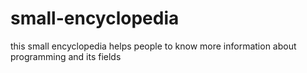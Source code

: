 # small-encyclopedia
this small encyclopedia helps people to know more information about programming and its fields
